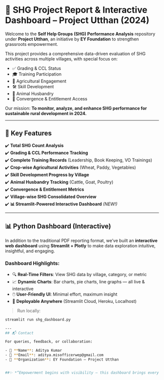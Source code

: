 # 🌱 SHG Project Report & Interactive Dashboard – Project Utthan (2024)

Welcome to the **Self Help Groups (SHG) Performance Analysis** repository under **Project Utthan**, an initiative by **EY Foundation** to strengthen grassroots empowerment.

This project provides a comprehensive data-driven evaluation of SHG activities across multiple villages, with special focus on:

- ✅ Grading & CCL Status  
- 🎓 Training Participation  
- 🌾 Agricultural Engagement  
- 🛠️ Skill Development  
- 🐄 Animal Husbandry  
- 🤝 Convergence & Entitlement Access  

Our mission: **To monitor, analyze, and enhance SHG performance for sustainable rural development in 2024.**

---

## 🔑 Key Features

✔️ **Total SHG Count Analysis**  
✔️ **Grading & CCL Performance Tracking**  
✔️ **Complete Training Records** (Leadership, Book Keeping, VO Trainings)  
✔️ **Crop-wise Agricultural Activities** (Wheat, Paddy, Vegetables)  
✔️ **Skill Development Progress by Village**  
✔️ **Animal Husbandry Tracking** (Cattle, Goat, Poultry)  
✔️ **Convergence & Entitlement Metrics**  
✔️ **Village-wise SHG Consolidated Overview**  
✔️ **📊 Streamlit-Powered Interactive Dashboard** *(NEW!)*

---

## 📊 Python Dashboard (Interactive)

In addition to the traditional PDF reporting format, we’ve built an **interactive web dashboard** using **Streamlit + Plotly** to make data exploration intuitive, insightful, and engaging.

### Dashboard Highlights:

- 🔍 **Real-Time Filters**: View SHG data by village, category, or metric  
- 📈 **Dynamic Charts**: Bar charts, pie charts, line graphs — all live & interactive  
- 🖱️ **User-Friendly UI**: Minimal effort, maximum insight  
- 🚀 **Deployable Anywhere** (Streamlit Cloud, Heroku, Localhost)

> Run locally:
```bash
streamlit run shg_dashboard.py

---
## 📬 Contact

For queries, feedback, or collaboration:

- 👤 **Name**: Aditya Kumar  
- 📧 **Email**: aditya.misofficerwep@gmail.com  
- 🏢 **Organization**: EY Foundation – Project Utthan  


##✨ *“Empowerment begins with visibility — this dashboard brings every SHG’s effort to light.”*

